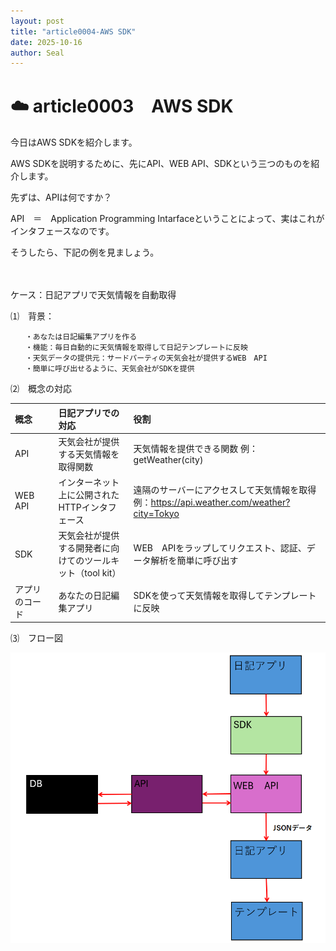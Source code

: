 ```yaml
---
layout: post
title: "article0004-AWS SDK"
date: 2025-10-16
author: Seal
---
```



# ☁️ article0003　AWS SDK


今日はAWS SDKを紹介します。

AWS SDKを説明するために、先にAPI、WEB API、SDKという三つのものを紹介します。

先ずは、APIは何ですか？

API　＝　Application Programming Intarfaceということによって、実はこれがインタフェースなのです。

そうしたら、下記の例を見ましょう。

<br><br>
ケース：日記アプリで天気情報を自動取得

⑴　背景：

```text
　　・あなたは日記編集アプリを作る
　　・機能：毎日自動的に天気情報を取得して日記テンプレートに反映
　　・天気データの提供元：サードパーティの天気会社が提供するWEB　API
　　・簡単に呼び出せるように、天気会社がSDKを提供
```

⑵　概念の対応

|概念  |日記アプリでの対応  |役割 | 
|:----------------|:------------------------|:---------------------------------------------------------|
| API | 天気会社が提供する天気情報を取得関数 |天気情報を提供できる関数 例：getWeather(city)|
| WEB　API | インターネット上に公開されたHTTPインタフェース | 遠隔のサーバーにアクセスして天気情報を取得　例：https://api.weather.com/weather?city=Tokyo|
| SDK  | 天気会社が提供する開発者に向けてのツールキット（tool kit） | WEB　APIをラップしてリクエスト、認証、データ解析を簡単に呼び出す |
| アプリのコード | あなたの日記編集アプリ | SDKを使って天気情報を取得してテンプレートに反映 |

⑶　フロー図

![AWS　Endpoint]( /assets/images/0004-1.png )










